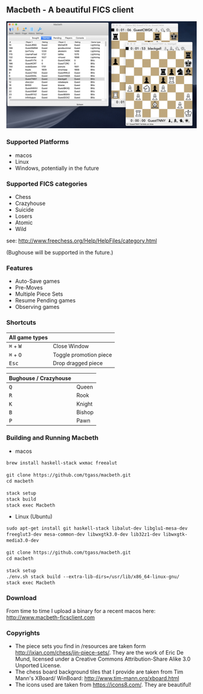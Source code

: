 ## Macbeth - A beautiful FICS client

![Screenshot](/Macbeth_screenshot.jpg)

### Supported Platforms
* macos
* Linux
* Windows, potentially in the future


### Supported FICS categories
* Chess
* Crazyhouse
* Suicide
* Losers
* Atomic
* Wild

see: http://www.freechess.org/Help/HelpFiles/category.html

(Bughouse will be supported in the future.)

### Features

* Auto-Save games
* Pre-Moves
* Multiple Piece Sets
* Resume Pending games
* Observing games

### Shortcuts

| All game types | &nbsp;
|------------------------------------|-----------------------
| <kbd>&#8984;</kbd> + <kbd>W</kbd>   | Close Window
| <kbd>&#8984;</kbd> + <kbd>O</kbd>   | Toggle promotion piece
| <kbd>Esc</kbd> | Drop dragged piece

| Bughouse / Crazyhouse | &nbsp;
|--------------|-------------
| <kbd>Q</kbd> | Queen 
| <kbd>R</kbd> | Rook 
| <kbd>K</kbd> | Knight 
| <kbd>B</kbd> | Bishop 
| <kbd>P</kbd> | Pawn 

### Building and Running Macbeth

* macos
```
brew install haskell-stack wxmac freealut

git clone https://github.com/tgass/macbeth.git
cd macbeth

stack setup 
stack build 
stack exec Macbeth
```

* Linux (Ubuntu)
```
sudo apt-get install git haskell-stack libalut-dev libglu1-mesa-dev freeglut3-dev mesa-common-dev libwxgtk3.0-dev lib32z1-dev libwxgtk-media3.0-dev

git clone https://github.com/tgass/macbeth.git
cd macbeth

stack setup
./env.sh stack build --extra-lib-dirs=/usr/lib/x86_64-linux-gnu/
stack exec Macbeth
```

### Download

From time to time I upload a binary for a recent macos here: http://www.macbeth-ficsclient.com 

### Copyrights

* The piece sets you find in /resources are taken form http://ixian.com/chess/jin-piece-sets/. They are the work of Eric De Mund, licensed under a Creative Commons Attribution-Share Alike 3.0 Unported License.
* The chess board background tiles that I provide are taken from Tim Mann's XBoard/ WinBoard: http://www.tim-mann.org/xboard.html
* The icons used are taken from https://icons8.com/. They are beautiful! 

